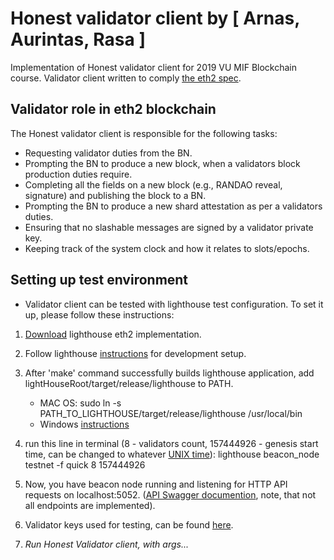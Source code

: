 # Honest validator client by [ Arnas, Aurintas, Rasa ]

Implementation of Honest validator client for 2019 VU MIF Blockchain course. Validator client written to comply [the eth2 spec](https://github.com/ethereum/eth2.0-specs/blob/dev/specs/validator/0_beacon-chain-validator.md).

## Validator role in eth2 blockchain

The Honest validator client is responsible for the following tasks:

- Requesting validator duties from the BN.
- Prompting the BN to produce a new block, when a validators block production duties require.
- Completing all the fields on a new block (e.g., RANDAO reveal, signature) and publishing the block to a BN.
- Prompting the BN to produce a new shard attestation as per a validators duties.
- Ensuring that no slashable messages are signed by a validator private key.
- Keeping track of the system clock and how it relates to slots/epochs.

## Setting up test environment

- Validator client can be tested with lighthouse test configuration. To set it up, please follow these instructions:

1. [Download](https://github.com/sigp/lighthouse) lighthouse eth2 implementation.

2. Follow lighthouse [instructions](http://lighthouse-book.sigmaprime.io/setup.html) for development setup.

3. After 'make' command successfully builds lighthouse application, add lightHouseRoot/target/release/lighthouse to PATH. 
   - MAC OS: sudo ln -s PATH_TO_LIGHTHOUSE/target/release/lighthouse /usr/local/bin
   - Windows [instructions](https://docs.alfresco.com/4.2/tasks/fot-addpath.html)

4. run this line in terminal (8 - validators count, 157444926 - genesis start time, can be changed to whatever [UNIX time](https://duckduckgo.com/?q=unix+time&t=ffab&ia=answer)): lighthouse beacon_node testnet -f quick 8 157444926

5. Now, you have beacon node running and listening for HTTP API requests on localhost:5052. ([API Swagger documention](https://app.swaggerhub.com/apis-docs/spble/lighthouse_rest_api/0.2.0), note, that not all endpoints are implemented).

6. Validator keys used for testing, can be found [here](https://github.com/ethereum/eth2.0-pm/blob/9a9dbcd95e2b8e10287797bd768014ab3d842e99/interop/mocked_start/keygen_10_validators.yaml?fbclid=IwAR3jngEcUE0nmI0oWV0PMd-cdmUuiuwe-jnSsV3fuKijFej3Vz5f3OZkSyM).

7. _Run Honest Validator client, with args..._
